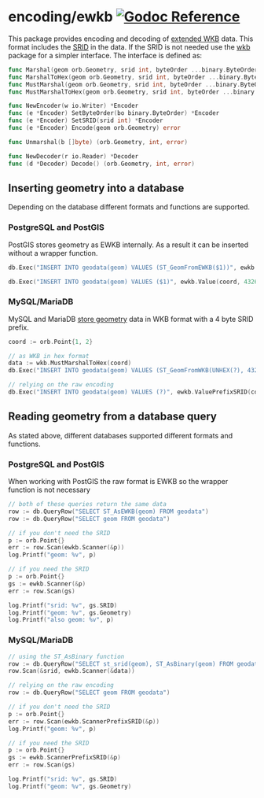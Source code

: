 # encoding/ewkb [![Godoc Reference](https://pkg.go.dev/badge/github.com/hexaforce/orb)](https://pkg.go.dev/github.com/hexaforce/orb/encoding/ewkb)

This package provides encoding and decoding of [extended WKB](https://en.wikipedia.org/wiki/Well-known_text_representation_of_geometry#Format_variations)
data. This format includes the [SRID](https://en.wikipedia.org/wiki/Spatial_reference_system) in the data.
If the SRID is not needed use the [wkb](../wkb) package for a simpler interface.
The interface is defined as:

```go
func Marshal(geom orb.Geometry, srid int, byteOrder ...binary.ByteOrder) ([]byte, error)
func MarshalToHex(geom orb.Geometry, srid int, byteOrder ...binary.ByteOrder) (string, error)
func MustMarshal(geom orb.Geometry, srid int, byteOrder ...binary.ByteOrder) []byte
func MustMarshalToHex(geom orb.Geometry, srid int, byteOrder ...binary.ByteOrder) string

func NewEncoder(w io.Writer) *Encoder
func (e *Encoder) SetByteOrder(bo binary.ByteOrder) *Encoder
func (e *Encoder) SetSRID(srid int) *Encoder
func (e *Encoder) Encode(geom orb.Geometry) error

func Unmarshal(b []byte) (orb.Geometry, int, error)

func NewDecoder(r io.Reader) *Decoder
func (d *Decoder) Decode() (orb.Geometry, int, error)
```

## Inserting geometry into a database

Depending on the database different formats and functions are supported.

### PostgreSQL and PostGIS

PostGIS stores geometry as EWKB internally. As a result it can be inserted without
a wrapper function.

```go
db.Exec("INSERT INTO geodata(geom) VALUES (ST_GeomFromEWKB($1))", ewkb.Value(coord, 4326))

db.Exec("INSERT INTO geodata(geom) VALUES ($1)", ewkb.Value(coord, 4326))
```

### MySQL/MariaDB

MySQL and MariaDB
[store geometry](https://dev.mysql.com/doc/refman/5.7/en/gis-data-formats.html)
data in WKB format with a 4 byte SRID prefix.

```go
coord := orb.Point{1, 2}

// as WKB in hex format
data := wkb.MustMarshalToHex(coord)
db.Exec("INSERT INTO geodata(geom) VALUES (ST_GeomFromWKB(UNHEX(?), 4326))", data)

// relying on the raw encoding
db.Exec("INSERT INTO geodata(geom) VALUES (?)", ewkb.ValuePrefixSRID(coord, 4326))
```

## Reading geometry from a database query

As stated above, different databases supported different formats and functions.

### PostgreSQL and PostGIS

When working with PostGIS the raw format is EWKB so the wrapper function is not necessary

```go
// both of these queries return the same data
row := db.QueryRow("SELECT ST_AsEWKB(geom) FROM geodata")
row := db.QueryRow("SELECT geom FROM geodata")

// if you don't need the SRID
p := orb.Point{}
err := row.Scan(ewkb.Scanner(&p))
log.Printf("geom: %v", p)

// if you need the SRID
p := orb.Point{}
gs := ewkb.Scanner(&p)
err := row.Scan(gs)

log.Printf("srid: %v", gs.SRID)
log.Printf("geom: %v", gs.Geometry)
log.Printf("also geom: %v", p)
```

### MySQL/MariaDB

```go
// using the ST_AsBinary function
row := db.QueryRow("SELECT st_srid(geom), ST_AsBinary(geom) FROM geodata")
row.Scan(&srid, ewkb.Scanner(&data))

// relying on the raw encoding
row := db.QueryRow("SELECT geom FROM geodata")

// if you don't need the SRID
p := orb.Point{}
err := row.Scan(ewkb.ScannerPrefixSRID(&p))
log.Printf("geom: %v", p)

// if you need the SRID
p := orb.Point{}
gs := ewkb.ScannerPrefixSRID(&p)
err := row.Scan(gs)

log.Printf("srid: %v", gs.SRID)
log.Printf("geom: %v", gs.Geometry)
```
